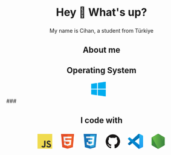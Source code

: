 <h1 align="center">Hey 👋 What's up?</h1>

###

<p align="center">My name is Cihan, a student from Türkiye</p>

###

<h2 align="center">About me</h2>

###

<h2 align="center">Operating System</h2>
<div align="center">
  <img src="https://github.com/devicons/devicon/blob/v2.16.0/icons/windows8/windows8-original.svg" height="40" alt="javascript"/>
  <img width="12" />
</div>
###

<h2 align="center">I code with</h2>

###

<div align="center">
  <img src="https://github.com/devicons/devicon/blob/v2.16.0/icons/javascript/javascript-original.svg" height="40" alt="javascript"  />
  <img width="12" />
  <img src="https://github.com/devicons/devicon/blob/v2.16.0/icons/html5/html5-original.svg" height="40" alt="html5"  />
  <img width="12" />
  <img src="https://github.com/devicons/devicon/blob/v2.16.0/icons/css3/css3-original.svg" height="40" alt="css3"  />
  <img width="12" />
  <img src="https://github.com/devicons/devicon/blob/v2.16.0/icons/github/github-original.svg" height="40" alt="github"  />
  <img width="12" />
  <img src="https://github.com/devicons/devicon/blob/v2.16.0/icons/vscode/vscode-original.svg" height="40" alt="vscode"  />
  <img width="12" />
  <img src="https://github.com/devicons/devicon/blob/v2.16.0/icons/nodejs/nodejs-original.svg" height="40" alt="nodejs logo"  />
 
</div>

###
